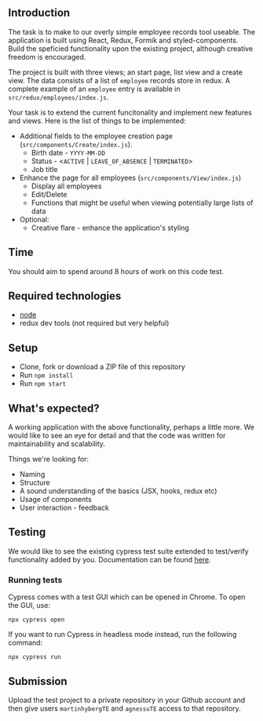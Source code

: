 ## Introduction

The task is to make to our overly simple employee records tool useable. The application is built using React, Redux, Formik and styled-components. Build the speficied functionality upon the existing project, although creative freedom is encouraged.

The project is built with three views; an start page, list view and a create view. The data consists of a list of `employee` records store in redux. A complete example of an `employee` entry is available in `src/redux/employees/index.js`.

Your task is to extend the current funcitonality and implement new features and views. Here is the list of things to be implemented:

- Additional fields to the employee creation page (`src/components/Create/index.js`).
  - Birth date - `YYYY-MM-DD`
  - Status - <`ACTIVE` | `LEAVE_OF_ABSENCE` | `TERMINATED`>
  - Job title
- Enhance the page for all employees (`src/components/View/index.js`)
  - Display all employees
  - Edit/Delete
  - Functions that might be useful when viewing potentially large lists of data
- Optional:
  - Creative flare - enhance the application's styling

## Time

You should aim to spend around 8 hours of work on this code test.

## Required technologies

- [node](https://nodejs.org/en/download/)
- redux dev tools (not required but very helpful)

## Setup

- Clone, fork or download a ZIP file of this repository
- Run `npm install`
- Run `npm start`

## What's expected?

A working application with the above functionality, perhaps a little more. We would like to see an eye for detail and that the code was written for maintainability and scalability.

Things we're looking for:

- Naming
- Structure
- A sound understanding of the basics (JSX, hooks, redux etc)
- Usage of components
- User interaction - feedback

## Testing

We would like to see the existing cypress test suite extended to test/verify functionality added by you. Documentation can be found [here](https://docs.cypress.io/guides/overview/why-cypress).

### Running tests

Cypress comes with a test GUI which can be opened in Chrome. To open the GUI, use:

```
npx cypress open
```

If you want to run Cypress in headless mode instead, run the following command:

```
npx cypress run
```

## Submission

Upload the test project to a private repository in your Github account and then give users `martinhybergTE` and `agnessuTE` access to that repository.
